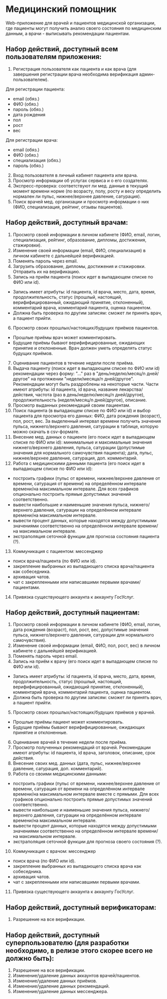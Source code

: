 # Медицинский помощник
Web-приложение для врачей и пациентов медицинской организации, где пациенты могут получить анализ своего состояния по медицинским данным, а врачи - выписывать рекомендации пациентам. 

## Набор действий, доступный всем пользователям приложения:
1)	Регистрация пользователя как пациента и как врача (для завершения регистрации врача необходима верификация админ-пользователем).

Для регистрации пациента:
- email (обяз.)
- ФИО (обяз.)
- пароль (обяз.)
- дата рождения
- пол
- рост
- вес

Для регистрации врача:
- email (обяз.)
- ФИО (обяз.)
- специализация (обяз.)
- пароль (обяз.)

2)	Вход пользователя в личный кабинет пациента или врача.
3)	Просмотр информации об услугах сервиса и о его создателях.
4)	Экспресс-проверка: соответствуют ли мед. данные в текущий момент времени норме (по возрасту, полу, росту и весу определить нормален ли пульс, нижнее/верхнее давление, сатурация).
5)	Поиск врачей мед. организации и просмотр информации о них (ФИО, специализация, рейтинг, отзывы пациентов).

## Набор действий, доступный врачам:
1)	Просмотр своей информации в личном кабинете (ФИО, email, логин, специализация, рейтинг, образование, дипломы, достижения, стажировки).
2)	Изменение своей информации (email, ФИО, специализация) в личном кабинете с дальнейшей верификацией.
3)	Поменять пароль через email.
4)	Загрузить образование, дипломы, достижения и стажировки. Отправить их на верификацию.
5)	Запись на приём пациента (поиск идет в выпадающем списке по ФИО или id). 
- Запись имеет атрибуты: id пациента, id врача, место, дата, время, продолжительность, статус (прошлый, настоящий, верифифицированный, ожидающий принятие, отклоненный), комментарий врача, комментарий пациента, оценка пациентом.
- Должна быть проверка по другим записям: сможет ли принять врач, а пациент прийти.
6)	Просмотр своих прошлых/настоящих/будущих приёмов пациентов.
- Прошлые приёмы врач может комментировать.
- Будущие приёмы бывают верифифицированные, ожидающих принятие и отклоненные. Врач должен уметь определять статус будущих приёмов.
7)	Оценивание пациентов в течение недели после приёма.
8)	Выдача пациенту (поиск идет в выпадающем списке по ФИО или id) рекомендации через форму:
"..." раз в "день/неделю/месяц/n дней/другое" на протяжении "недели/месяца/n дней/другое".
Рекомендации могут быть раздроблены на некоторые части.
Части имеют атрибуты: id пациента, id врача, название лекарства/действия, частота (раз в день/неделю/месяц/n дней/другое), продолжительность (неделя/месяц/n дней/другое), описание.
9)	Просмотр выданных рекомендаций своим пациентам.
10)	Поиск пациента (в выпадающем списке по ФИО или id) и выбор пациента для просмотра его данных: ФИО, дата рождения (возраст), пол, рост, вес. За выделенный интервал времени получить значения пульса, нижнего/верхнего давления, сатурации в таблице, которую можно скачать в csv-формате.
11)	Внесение мед. данных о пациенте (его поиск идет в выпадающем списке по ФИО или id): минимальные и максимальные значения нижнего/верхнего давления, пульса, сатурации (допустимые значения для нормального самочувствия пациента); дата, пульс, нижнее/верхнее давление, сатурация, доп. комментарий.
12)	Работа с медицинскими данными пациента (его поиск идет в выпадающем списке по ФИО или id):
- построить графики (пульс от времени, нижнее/верхнее давление от времени, сатурация от времени) на определённом интервале времени/на максимальном интервале. Для всех графиков опционально построить прямые допустимых значений соответственно.
- вывести наибольшие и наименьшие значения пульса, нижнего/верхнего давления, сатурации на определённом интервале времени/на максимальном интервале.
- вывести процент данных, которые находятся между допустимыми значениями соответственно на определённом интервале времени/на максимальном интервале.
- экстраполяция сеточной функции для прогноза состояния пациента (?).
13)	Коммуникация с пациентом: мессенджер
- поиск врача/пациента (по ФИО или id).
- закрепление выбранных из выпадающего списка врача/пациента как собеседника.
- архивация чатов.
- чат с закрепленными или написавшими первыми врачами/пациентами.
14)	Привязка существующего аккаунта к аккаунту ГосУслуг.

## Набор действий, доступный пациентам:
1)	Просмотр своей информации в личном кабинете (ФИО, email, логин, дата рождения (возраст), пол, рост, вес, допустимые значения пульса, нижнего/верхнего давления, сатурации для нормального самочувствия).
2)	Изменение своей информации (email, ФИО, пол, рост, вес) в личном кабинете с дальнейшей верификацией.
3)	Поменять пароль через email.
4)	Запись на приём к врачу (его поиск идет в выпадающем списке по ФИО или id).
- Запись имеет атрибуты: id пациента, id врача, место, дата, время, продолжительность, статус (прошлый, настоящий, верифифицированный, ожидающий принятие, отклоненный), комментарий врача, комментарий пациента, оценка пациентом.
- Должна быть проверка по другим записям: сможет ли принять врач, а пациент прийти.
5)	Просмотр своих прошлых/настоящих/будущих приёмов у врачей. 
- Прошлые приёмы пациент может комментировать.
- Будущие приёмы бывают верифифицированные, ожидающих принятие и отклоненные. 
6)	Оценивание врачей в течение недели после приёма. 
7)	Просмотр полученных рекомендаций от врачей. Рекомендации имеют атрибуты: id пациента, id врача, заголовок, описание, срок действия.
8)	Внесение своих мед. данных (дата, пульс, нижнее/верхнее давление, сатурация, доп. комментарий).
9)	Работа со своими медицинскими данными:
- построить графики (пульс от времени, нижнее/верхнее давление от времени, сатурация от времени на определённом интервале времени/на максимальном интервале вместе с прямыми. Для всех графиков опционально построить прямые допустимых значений соответственно.
- вывести наибольшие и наименьшие значения пульса, нижнего/верхнего давления, сатурации на определённом интервале времени/на максимальном интервале.
- вывести процент данных, которые находятся между допустимыми значениями соответственно на определённом интервале времени/на максимальном интервале.
- экстраполяция сеточной функции для прогноза своего состояния (?).
10)	Коммуникация с врачом: мессенджер
- поиск врача (по ФИО или id).
- закрепление выбранных из выпадающего списка врача как собеседника.
- архивация чатов.
- чат с закрепленными или написавшими первыми врачами.
11)	Привязка существующего аккаунта к аккаунту ГосУслуг.

## Набор действий, доступный верификаторам:
1)	Разрешение на все верификации.

## Набор действий, доступный суперпользователю (для разработки необходимо, в релизе этого скорее всего не должно быть):
1)	Разрешение на все верификации.
2)	Изменение/удаление данных аккаунтов врачей/пациентов.
3)	Изменение/удаление данных приёмов.
4)	Изменение/удаление данных рекомендаций.
5)	Изменение/удаление данных мессенджера.

